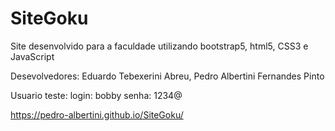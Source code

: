 # SiteGoku
Site desenvolvido para a faculdade utilizando bootstrap5, html5, CSS3 e JavaScript

Desevolvedores:
Eduardo Tebexerini Abreu,
Pedro Albertini Fernandes Pinto

Usuario teste:
login: bobby
senha: 1234@

https://pedro-albertini.github.io/SiteGoku/
